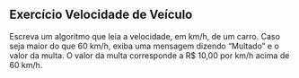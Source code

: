 ## Exercício Velocidade de Veículo
Escreva um algoritmo que leia a velocidade, em km/h, de um carro. Caso seja maior do que 60 km/h, exiba uma mensagem dizendo “Multado” e o valor da multa. O valor da
multa corresponde a R$ 10,00 por km/h acima de 60 km/h.
